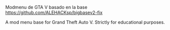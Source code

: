 Modmenu de GTA V basado en la base https://github.com/ALEHACKsp/bigbasev2-fix

A mod menu base for Grand Theft Auto V.
Strictly for educational purposes.
